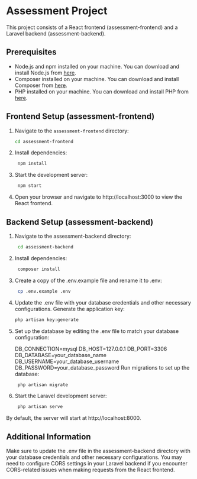 # Assessment Project

This project consists of a React frontend (assessment-frontend) and a Laravel backend (assessment-backend).

## Prerequisites

- Node.js and npm installed on your machine. You can download and install Node.js from [here](https://nodejs.org/).
- Composer installed on your machine. You can download and install Composer from [here](https://getcomposer.org/).
- PHP installed on your machine. You can download and install PHP from [here](https://www.php.net/).

## Frontend Setup (assessment-frontend)

1. Navigate to the `assessment-frontend` directory:

   ```bash
   cd assessment-frontend
2. Install dependencies:
   ```bash
    npm install
3. Start the development server:
   ```bash
    npm start
4. Open your browser and navigate to http://localhost:3000 to view the React frontend.

## Backend Setup (assessment-backend)

1. Navigate to the assessment-backend directory:
   ```bash
    cd assessment-backend
2. Install dependencies:
   ```bash
    composer install
3. Create a copy of the .env.example file and rename it to .env:
   ```bash
    cp .env.example .env
4. Update the .env file with your database credentials and other necessary configurations.
    Generate the application key:
    ```bash
    php artisan key:generate
5. Set up the database by editing the .env file to match your database configuration:
    
    DB_CONNECTION=mysql
    DB_HOST=127.0.0.1
    DB_PORT=3306
    DB_DATABASE=your_database_name
    DB_USERNAME=your_database_username
    DB_PASSWORD=your_database_password
    Run migrations to set up the database:

   ```bash
    php artisan migrate

6. Start the Laravel development server:
   ```bash
    php artisan serve
  By default, the server will start at http://localhost:8000.
## Additional Information
Make sure to update the .env file in the assessment-backend directory with your database credentials and other necessary configurations.
You may need to configure CORS settings in your Laravel backend if you encounter CORS-related issues when making requests from the React frontend.
